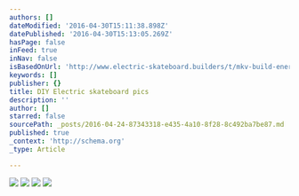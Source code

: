 ```yaml
---
authors: []
dateModified: '2016-04-30T15:11:38.898Z'
datePublished: '2016-04-30T15:13:05.269Z'
hasPage: false
inFeed: true
inNav: false
isBasedOnUrl: 'http://www.electric-skateboard.builders/t/mkv-build-enertion-6372-motor-and-kit-100a-hobbytech-e-skate-esc-koston-deck-lipo-6s-5a-old-hub-motors-build/2298?u=makevoid'
keywords: []
publisher: {}
title: DIY Electric skateboard pics
description: ''
author: []
starred: false
sourcePath: _posts/2016-04-24-87343318-e435-4a10-8f28-8c492ba7be87.md
published: true
_context: 'http://schema.org'
_type: Article

---
```

![](https://the-grid-user-content.s3-us-west-2.amazonaws.com/fef678c2-9c95-482f-8193-7ece25e8497c.jpg)
![](https://the-grid-user-content.s3-us-west-2.amazonaws.com/4107c989-dadd-4ccb-b116-642f4fe07d05.jpg)
![](https://the-grid-user-content.s3-us-west-2.amazonaws.com/d24d9309-37b6-490f-bc9d-266556be7583.jpg)
![](https://s3-us-west-2.amazonaws.com/the-grid-img/p/4f0fbf949e64d70d559bd77a215966e564079ea6.jpg)